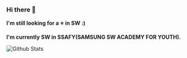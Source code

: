 ### Hi there 👋

**I'm still looking for a ⭐ in SW :)**

**I'm currently SW in SSAFY(SAMSUNG SW ACADEMY FOR YOUTH).**

![Github Stats](https://github-readme-stats.vercel.app/api?username=hongjungkimm&show_icons=true)



<!--
**hongjungkimm/hongjungkimm** is a ✨ _special_ ✨ repository because its `README.md` (this file) appears on your GitHub profile.

Here are some ideas to get you started:

- 🔭 I’m currently working on ...
- 🌱 I’m currently learning ...
- 👯 I’m looking to collaborate on ...
- 🤔 I’m looking for help with ...
- 💬 Ask me about ...
- 📫 How to reach me: ...
- 😄 Pronouns: ...
- ⚡ Fun fact: ...
-->
